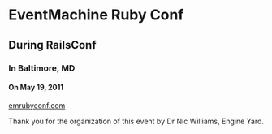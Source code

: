 # EventMachine Ruby Conf
## During RailsConf
### In Baltimore, MD
#### On May 19, 2011

[emrubyconf.com](http://emrubyconf.com)

Thank you for the organization of this event by Dr Nic Williams, Engine Yard.
